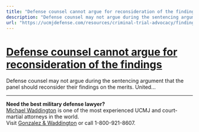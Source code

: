```yaml
---
title: "Defense counsel cannot argue for reconsideration of the findings"
description: "Defense counsel may not argue during the sentencing argument that the panel should reconsider their findings on the merits. United..."
url: "https://ucmjdefense.com/resources/criminal-trial-advocacy/findings-argument/sentencing-argument/defense-counsel-cannot-argue-for-reconsideration-of-the-findings.html"
---
```


# [Defense counsel cannot argue for reconsideration of the findings](https://ucmjdefense.com/resources/criminal-trial-advocacy/findings-argument/sentencing-argument/defense-counsel-cannot-argue-for-reconsideration-of-the-findings.html)

Defense counsel may not argue during the sentencing argument that the panel should reconsider their findings on the merits. United...

---

**Need the best military defense lawyer?**  
[Michael Waddington](https://ucmjdefense.com/attorneys/michael-stewart-waddington-partner.html) is one of the most experienced UCMJ and court-martial attorneys in the world.  
Visit [Gonzalez & Waddington](https://ucmjdefense.com) or call 1-800-921-8607.
